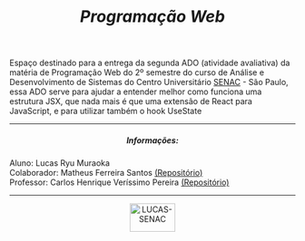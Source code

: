 <!DOCTYPE html>
<html lang="en">
<head>
    <meta charset="UTF-8">
    <meta http-equiv="X-UA-Compatible" content="IE=edge">
    <meta name="viewport" content="width=device-width, initial-scale=1.0">
<html>
    <header>
        <h1 align = "center"><em>Programação Web</em></h1>
    </header>
    <div>
        <p>
            Espaço destinado para a entrega da segunda ADO (atividade avaliativa) da matéria de Programação Web do 2º semestre do curso de Análise e Desenvolvimento de Sistemas do Centro Universitário <a href="https://www.sp.senac.br/">SENAC</a> - São Paulo, essa ADO serve para ajudar a entender melhor como funciona uma estrutura JSX, que nada mais é que uma extensão de React para JavaScript, e para utilizar também o hook UseState
        </p>
    </div>  
    <hr>
    <div>
        <h5 align="center">Informações:</h5>
        <p>
            Aluno: Lucas Ryu Muraoka<br>
            Colaborador: Matheus Ferreira Santos <a  href="https://github.com/Matheus-FSantos" target="_blank">(Repositório)</a><br>
            Professor: Carlos Henrique Veríssimo Pereira <a href="https://github.com/ProfCarlosVerissimo" target="_blank">(Repositório)</a>
        </p>
    </div>
    <hr>
    <section align="center">
        <a href="https://www.sp.senac.br/" target="_blank">
          <img alt="LUCAS-SENAC" height="50" width="80" src="https://logodownload.org/wp-content/uploads/2014/10/senac-logo-4.png">
        </a>
      </section>
</html>
